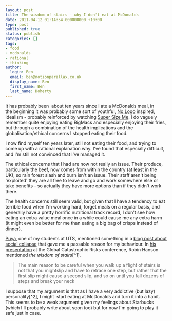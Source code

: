 ```yaml
---
layout: post
title: The wisdom of stairs - why I don't eat at McDonalds
date: 2011-04-12 01:14:54.000000000 +10:00
type: post
published: true
status: publish
categories: []
tags:
- food
- mcdonalds
- rational
- thinking
author:
  login: Ben
  email: ben@notionparallax.co.uk
  display_name: Ben
  first_name: Ben
  last_name: Doherty
---
```

<p>It has probably been  about ten years since I ate a McDonalds meal, in the beginning it was probably some sort of youthful, <a title="The book by Naomi Klein anti-globalisation rant" href="http://en.wikipedia.org/wiki/No_Logo">No Logo</a> inspired, idealism - probably reinforced by watching <a href="http://en.wikipedia.org/wiki/Super_Size_Me">Super Size Me</a>. I do vaguely remember quite enjoying eating BigMacs and especially enjoying their fries, but through a combination of the health implications and the globalisation/ethical concerns I stopped eating their food.</p>
<p>I now find myself ten years later, still not eating their food, and trying to come up with a rational explanation why. I've found that especially difficult, and I'm still not convinced that I've managed it.</p>
<p>The ethical concerns that I had are now not really an issue. Their produce, particularly the beef, now comes from within the country (at least in the UK), so rain forest slash and burn isn't an issue. Their staff aren't being 'exploited' they are all free to leave and go and work somewhere else or take benefits - so actually they have more options than if they didn't work there.</p>
<p>The health concerns still seem valid, but given that I have a tendency to eat terrible food when I'm working hard, forget meals on a regular basis, and generally have a pretty horrific nutritional track record, I don't see how eating an extra value meal once in a while could cause me any extra harm (it might even be better for me than eating a big bag of crisps instead of dinner).</p>
<p><a href="http://utsapocalypse.net/puya/">Puya</a>, one of my students at UTS, mentioned something in a <a title="Social collapse( the stair fall)" href="http://utsapocalypse.net/puya/2011/04/01/social-collapse-the-stair-fall/">blog post about social collapse</a> that gave me a passable reason for my behaviour. In <a title="GCR 2008: Robin Hanson - Catastrophe, Social Collapse and Human Extinction" href="http://vimeo.com/4390513">his presentation</a> at the Global Catastrophic Risks conference, Robin Hanson mentioned <em>the wisdom of stairs</em>[^1].</p>
<blockquote><p>The main reason to be careful when you walk up a flight of stairs is not that you mightslip and have to retrace one step, but rather that the first slip might cause a second slip, and so on until you fall dozens of steps and break your neck</p></blockquote>
<p>I suppose that my argument is that as I have a very addictive (but lazy) personality[^2], I might  start eating at McDonalds and turn it into a habit. This seems to be a weak argument given my feelings about Starbucks (which I'll probably write about soon too) but for now I'm going to play it safe just in case.</p>

[^1]: Hanson R. Catastrophe, social collapse, and human extinction. <em>Global Catastrophic Risks</em>. 2008

[^2]: This means that if I have a packet of biscuits in front of me then I will eat them all, even if it makes me feel sick, but I won't then go to the effort of finding more biscuits to replace them.
